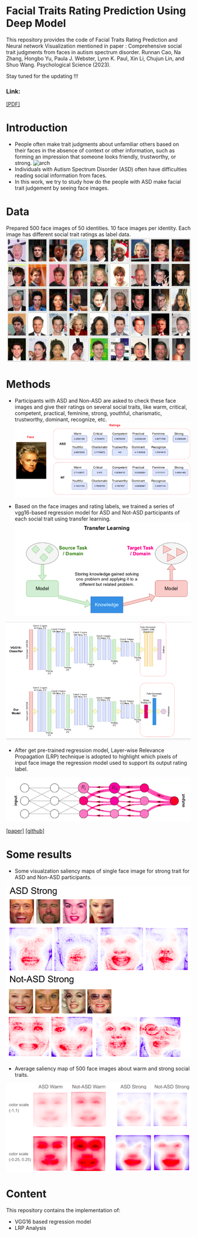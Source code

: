 # Facial Traits Rating Prediction Using Deep Model

This repository provides the code of Facial Traits Rating Prediction and Neural network Visualization mentioned in paper : 
Comprehensive social trait judgments from faces in autism spectrum disorder. Runnan Cao, Na Zhang, Hongbo Yu, Paula J. Webster, Lynn K. Paul, Xin Li, Chujun Lin, and Shuo Wang. Psychological Science (2023).

Stay tuned for the updating !!!

### Link: 
[[PDF]](https://europepmc.org/article/ppr/ppr537217)

# Introduction
* People often make trait judgments about unfamiliar others based on their faces in the absence of context or other information, such as forming an impression that someone looks friendly, trustworthy, or strong.
![arch](fig/example.png)
* Individuals with Autism Spectrum Disorder (ASD) often have difficulties reading social information from faces.
* In this work, we try to study how do the people with ASD make facial trait judgement by seeing face images.

# Data
Prepared 500 face images of 50 identities. 10 face images per identity.
Each image has different social trait ratings as label data.
![arch](fig/face.png)

# Methods
* Participants with ASD and Non-ASD are asked to check these face images and give their ratings on several social traits, like warm, critical, competent, practical, feminine, strong, youthful, charismatic, trustworthy, dominant, recognize, etc.
![arch](fig/data.png)

* Based on the face images and rating labels, we trained a series of vgg16-based regression model for ASD and Not-ASD participants of each social trait using transfer learning.
![arch](fig/transfer.png)

![arch](fig/model.png)

* After get pre-trained regression model, Layer-wise Relevance Propagation (LRP) technique is adopted to highlight which pixels of input face image the regression model used to support its output rating label.

![arch](fig/lrp.png)

[[paper]](https://arxiv.org/abs/1808.04260)
[[github]](https://github.com/albermax/innvestigate)

# Some results
* Some visualzation saliency maps of single face image for strong trait for ASD and Non-ASD participants.
  
![arch](fig/strong.png)

* Average saliency map of 500 face images about warm and strong social traits.
  
![arch](fig/lrp_result.png)


# Content
This repository contains the implementation of:
* VGG16 based regression model 
* LRP Analysis

